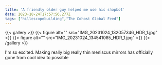 ```yaml
---
title: 'A friendly older guy helped me use his shopbot'
date: 2023-10-24T17:57:56.277Z
tags: ["hillescopebuilding","The Cohost Global Feed"]
---
```

{{< gallery >}}
{{< figure alt="" src="IMG_20231024_132057346_HDR_1.jpg" >}}
{{< figure alt="" src="IMG_20231024_134541085_HDR_1.jpg" >}}
{{< /gallery >}}

I'm so excited. Making really big really thin meniscus mirrors has officially gone from cool idea to possible

